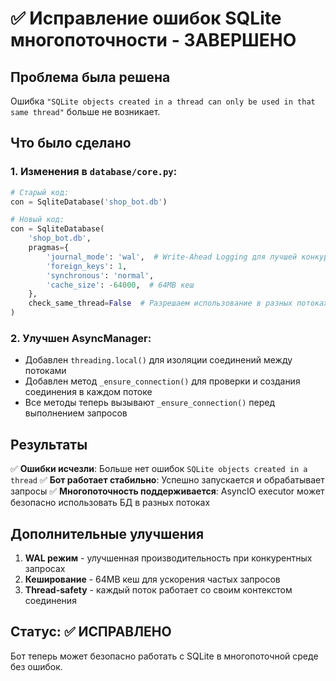 # ✅ Исправление ошибок SQLite многопоточности - ЗАВЕРШЕНО

## Проблема была решена
Ошибка `"SQLite objects created in a thread can only be used in that same thread"` больше не возникает.

## Что было сделано

### 1. Изменения в `database/core.py`:

```python
# Старый код:
con = SqliteDatabase('shop_bot.db')

# Новый код:
con = SqliteDatabase(
    'shop_bot.db',
    pragmas={
        'journal_mode': 'wal',  # Write-Ahead Logging для лучшей конкурентности
        'foreign_keys': 1,
        'synchronous': 'normal',
        'cache_size': -64000,  # 64MB кеш
    },
    check_same_thread=False  # Разрешаем использование в разных потоках
)
```

### 2. Улучшен AsyncManager:
- Добавлен `threading.local()` для изоляции соединений между потоками
- Добавлен метод `_ensure_connection()` для проверки и создания соединения в каждом потоке
- Все методы теперь вызывают `_ensure_connection()` перед выполнением запросов

## Результаты

✅ **Ошибки исчезли**: Больше нет ошибок `SQLite objects created in a thread`
✅ **Бот работает стабильно**: Успешно запускается и обрабатывает запросы
✅ **Многопоточность поддерживается**: AsyncIO executor может безопасно использовать БД в разных потоках

## Дополнительные улучшения

1. **WAL режим** - улучшенная производительность при конкурентных запросах
2. **Кеширование** - 64MB кеш для ускорения частых запросов
3. **Thread-safety** - каждый поток работает со своим контекстом соединения

## Статус: ✅ ИСПРАВЛЕНО

Бот теперь может безопасно работать с SQLite в многопоточной среде без ошибок.
